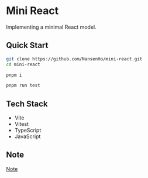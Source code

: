 # Mini React

Implementing a minimal React model.

## Quick Start

```bash
git clone https://github.com/NansenHo/mini-react.git
cd mini-react

pnpm i

pnpm run test
```

## Tech Stack

- Vite
- Vitest
- TypeScript
- JavaScript

## Note

[Note](./note/1_render.md)
